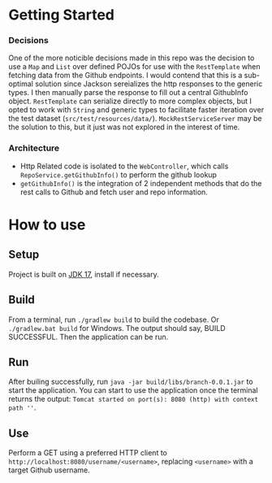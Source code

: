 # Getting Started

### Decisions

One of the more noticible decisions made in this repo was the decision to use a `Map` and `List` over defined POJOs for use with the `RestTemplate` when fetching data from the Github endpoints. I would contend that this is a sub-optimal solution since Jackson sereializes the http responses to the generic types. I then manually parse the response to fill out a central GithubInfo object. `RestTemplate` can serialize directly to more complex objects, but I opted to work with `String` and generic types to facilitate faster iteration over the test dataset (`src/test/resources/data/`). `MockRestServiceServer` may be the solution to this, but it just was not explored in the interest of time.

### Architecture

* Http Related code is isolated to the `WebController`, which calls `RepoService.getGithubInfo()` to perform the github lookup
* `getGithubInfo()` is the integration of 2 independent methods that do the rest calls to Github and fetch user and repo information.


# How to use

## Setup
Project is built on [JDK 17](https://adoptium.net/), install if necessary.

## Build
From a terminal, run `./gradlew build` to build the codebase. Or `./gradlew.bat build` for Windows. The output should say, BUILD SUCCESSFUL. Then the application can be run.

## Run
After builing successfully, run `java -jar build/libs/branch-0.0.1.jar` to start the application. You can start to use the application once the terminal returns the output: `Tomcat started on port(s): 8080 (http) with context path ''`.

## Use
Perform a GET using a preferred HTTP client to `http://localhost:8080/username/<username>`, replacing `<username>` with a target Github username. 